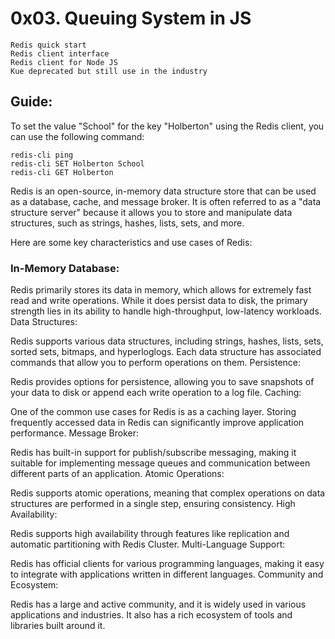 # 0x03. Queuing System in JS

```
Redis quick start  
Redis client interface  
Redis client for Node JS  
Kue deprecated but still use in the industry   
```
## Guide:  
To set the value "School" for the key "Holberton" using the Redis client, you can use the following command:   
```
redis-cli ping
redis-cli SET Holberton School  
redis-cli GET Holberton
```

Redis is an open-source, in-memory data structure store that can be used as a database, cache, and message broker. It is often referred to as a "data structure server" because it allows you to store and manipulate data structures, such as strings, hashes, lists, sets, and more.
    
Here are some key characteristics and use cases of Redis:

### In-Memory Database:  

Redis primarily stores its data in memory, which allows for extremely fast read and write operations.
While it does persist data to disk, the primary strength lies in its ability to handle high-throughput, low-latency workloads.
Data Structures:

Redis supports various data structures, including strings, hashes, lists, sets, sorted sets, bitmaps, and hyperloglogs.
Each data structure has associated commands that allow you to perform operations on them.
Persistence:

Redis provides options for persistence, allowing you to save snapshots of your data to disk or append each write operation to a log file.
Caching:

One of the common use cases for Redis is as a caching layer. Storing frequently accessed data in Redis can significantly improve application performance.
Message Broker:

Redis has built-in support for publish/subscribe messaging, making it suitable for implementing message queues and communication between different parts of an application.
Atomic Operations:

Redis supports atomic operations, meaning that complex operations on data structures are performed in a single step, ensuring consistency.
High Availability:

Redis supports high availability through features like replication and automatic partitioning with Redis Cluster.
Multi-Language Support:

Redis has official clients for various programming languages, making it easy to integrate with applications written in different languages.
Community and Ecosystem:

Redis has a large and active community, and it is widely used in various applications and industries.
It also has a rich ecosystem of tools and libraries built around it.